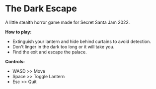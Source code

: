# The Dark Escape

A little stealth horror game made for Secret Santa Jam 2022.

<b>How to play:</b>
- Extinguish your lantern and hide behind curtains to avoid detection.
- Don't linger in the dark too long or it will take you.
- Find the exit and escape the palace.

<b>Controls:</b>
- WASD >> Move
- Space >> Toggle Lantern
- Esc >> Quit

